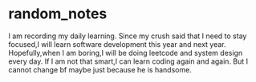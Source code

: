 # random_notes
I am recording my daily learning. 
Since my crush said that I need to stay focused,I will learn software development this year and next year.
Hopefully,when I am boring,I will be doing leetcode and system design every day.
If I am not that smart,I can learn coding again and again.
But I cannot change bf maybe just because he is handsome.

